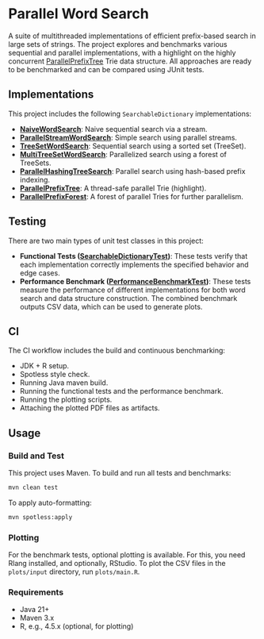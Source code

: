 # Parallel Word Search

A suite of multithreaded implementations of efficient prefix-based search in large sets of strings. The project explores and benchmarks various sequential and parallel implementations, with a highlight on the highly concurrent [ParallelPrefixTree](https://github.com/tsaglam/ParallelWordSearch/blob/main/src/main/java/io/github/tsaglam/wordsearch/tree/ParallelPrefixTree.java) Trie data structure. All approaches are ready to be benchmarked and can be compared using JUnit tests.

## Implementations

This project includes the following `SearchableDictionary` implementations:

- **[NaiveWordSearch](https://github.com/tsaglam/ParallelWordSearch/blob/main/src/main/java/io/github/tsaglam/wordsearch/impl/NaiveWordSearch.java)**: Naive sequential search via a stream.
- **[ParallelStreamWordSearch](https://github.com/tsaglam/ParallelWordSearch/blob/main/src/main/java/io/github/tsaglam/wordsearch/impl/ParallelStreamWordSearch.java)**: Simple search using parallel streams.
- **[TreeSetWordSearch](https://github.com/tsaglam/ParallelWordSearch/blob/main/src/main/java/io/github/tsaglam/wordsearch/impl/TreeSetWordSearch.java)**: Sequential search using a sorted set (TreeSet).
- **[MultiTreeSetWordSearch](https://github.com/tsaglam/ParallelWordSearch/blob/main/src/main/java/io/github/tsaglam/wordsearch/impl/MultiTreeSetWordSearch.java)**: Parallelized search using a forest of TreeSets.
- **[ParallelHashingTreeSearch](https://github.com/tsaglam/ParallelWordSearch/blob/main/src/main/java/io/github/tsaglam/wordsearch/impl/ParallelHashingTreeSearch.java)**: Parallel search using hash-based prefix indexing.
- **[ParallelPrefixTree](https://github.com/tsaglam/ParallelWordSearch/blob/main/src/main/java/io/github/tsaglam/wordsearch/tree/ParallelPrefixTree.java)**: A thread-safe parallel Trie (highlight).
- **[ParallelPrefixForest](https://github.com/tsaglam/ParallelWordSearch/blob/main/src/main/java/io/github/tsaglam/wordsearch/tree/ParallelPrefixForest.java)**: A forest of parallel Tries for further parallelism.

## Testing

There are two main types of unit test classes in this project:

- **Functional Tests ([SearchableDictionaryTest](https://github.com/tsaglam/ParallelWordSearch/blob/main/src/test/java/io/github/tsaglam/wordsearch/SearchableDictionaryTest.java))**: These tests verify that each implementation correctly implements the specified behavior and edge cases.
- **Performance Benchmark ([PerformanceBenchmarkTest](https://github.com/tsaglam/ParallelWordSearch/blob/main/src/test/java/io/github/tsaglam/wordsearch/PerformanceBenchmarkTest.java))**: These tests measure the performance of different implementations for both word search and data structure construction. The combined benchmark outputs CSV data, which can be used to generate plots.

## CI

The CI workflow includes the build and continuous benchmarking:

- JDK + R setup.
- Spotless style check.
- Running Java maven build.
- Running the functional tests and the performance benchmark.
- Running the plotting scripts.
- Attaching the plotted PDF files as artifacts.

## Usage

### Build and Test

This project uses Maven. To build and run all tests and benchmarks:

```sh
mvn clean test
```

To apply auto-formatting:

```sh
mvn spotless:apply
```

### Plotting

For the benchmark tests, optional plotting is available. For this, you need Rlang installed, and optionally, RStudio. To plot the CSV files in the `plots/input` directory, run `plots/main.R`.

### Requirements

- Java 21+
- Maven 3.x
- R, e.g., 4.5.x (optional, for plotting)
